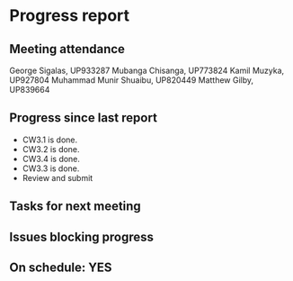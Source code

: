 
# Progress report

## Meeting attendance

George Sigalas, UP933287
Mubanga Chisanga, UP773824
Kamil Muzyka, UP927804
Muhammad Munir Shuaibu, UP820449
Matthew Gilby, UP839664

## Progress since last report

* CW3.1 is done.
* CW3.2 is done.
* CW3.4 is done.
* CW3.3 is done.
* Review and submit

## Tasks for next meeting

<!--What will you do before the next?-->
<!--Single line bullet point-->

## Issues blocking progress

## On schedule: YES
<!--Pick one-->
<!--## On schedule: YES-->
<!--## On schedule: NO-->
